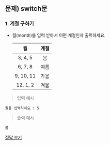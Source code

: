 ## 문제) switch문

### 1. 계절 구하기
* 월(month)를 입력 받아서 어떤 계절인지 출력하세요.  
 
	|월|계절|
	|:---:|:---:| 
	|3, 4, 5| 봄 |
	|6, 7, 8| 여름 |
	|9, 10, 11| 가을|
	|12, 1, 2|겨울|

> 입력 예시

```
월을 입력하세요 : 5
```
> 출력 예시

```
봄
```

[정답 보기](Quiz04.java)